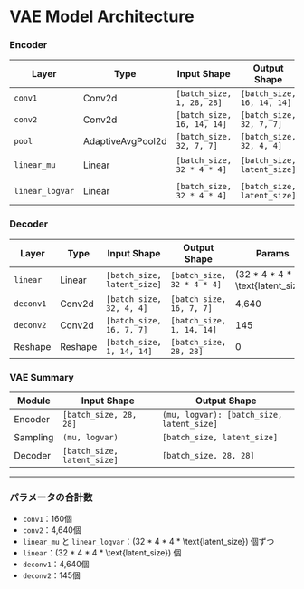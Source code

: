 # VAE Model Architecture

### Encoder

| Layer                | Type             | Input Shape           | Output Shape         | Params   |
|----------------------|------------------|-----------------------|----------------------|----------|
| `conv1`              | Conv2d           | `[batch_size, 1, 28, 28]`  | `[batch_size, 16, 14, 14]` | 160      |
| `conv2`              | Conv2d           | `[batch_size, 16, 14, 14]` | `[batch_size, 32, 7, 7]`   | 4,640    |
| `pool`               | AdaptiveAvgPool2d | `[batch_size, 32, 7, 7]`   | `[batch_size, 32, 4, 4]`   | 0        |
| `linear_mu`          | Linear           | `[batch_size, 32 * 4 * 4]` | `[batch_size, latent_size]` | \(32 * 4 * 4 * \text{latent_size}\) |
| `linear_logvar`      | Linear           | `[batch_size, 32 * 4 * 4]` | `[batch_size, latent_size]` | \(32 * 4 * 4 * \text{latent_size}\) |

### Decoder

| Layer                | Type             | Input Shape             | Output Shape          | Params   |
|----------------------|------------------|-------------------------|-----------------------|----------|
| `linear`             | Linear           | `[batch_size, latent_size]` | `[batch_size, 32 * 4 * 4]` | \(32 * 4 * 4 * \text{latent_size}\) |
| `deconv1`            | Conv2d           | `[batch_size, 32, 4, 4]`   | `[batch_size, 16, 7, 7]`   | 4,640    |
| `deconv2`            | Conv2d           | `[batch_size, 16, 7, 7]`   | `[batch_size, 1, 14, 14]`  | 145      |
| Reshape              | Reshape          | `[batch_size, 1, 14, 14]`  | `[batch_size, 28, 28]`     | 0        |

### VAE Summary

| Module   | Input Shape               | Output Shape              |
|----------|---------------------------|---------------------------|
| Encoder  | `[batch_size, 28, 28]`    | `(mu, logvar): [batch_size, latent_size]` |
| Sampling | `(mu, logvar)`            | `[batch_size, latent_size]` |
| Decoder  | `[batch_size, latent_size]` | `[batch_size, 28, 28]`    |

---

### パラメータの合計数

- `conv1`：160個
- `conv2`：4,640個
- `linear_mu` と `linear_logvar`：\(32 * 4 * 4 * \text{latent_size}\) 個ずつ
- `linear`：\(32 * 4 * 4 * \text{latent_size}\) 個
- `deconv1`：4,640個
- `deconv2`：145個

